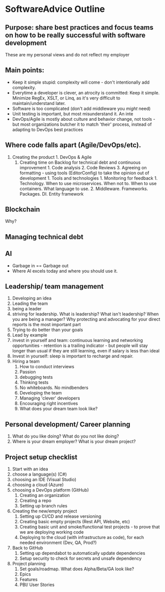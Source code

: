 # SoftwareAdvice Outline

## Purpose: share best practices and focus teams on how to be really successful with software development
These are my personal views and do not reflect my employer

## Main points:
- Keep it simple stupid: complexity will come - don't intentionally add complexity.
- Everytime a developer is clever, an atrocity is committed: Keep it simple. Minimize RegEx, XSLT, or Linq, as it's very difficult to maintain/understand later. 
- Software is too complicated (don't add middleware you *might* need)
- Unit testing is important, but most misunderstand it. An inte
- DevOps/Agile is mostly about culture and behavior change, not tools - but most organizations butcher it to match 'their' process, instead of adapting to DevOps best practices

## Where code falls apart (Agile/DevOps/etc). 

  1. Creating the product
    1. DevOps & Agile
      1. Creating time on Backlog for technical debt and continuous improvement
    1. Code analysis
    2. Code Reviews
    3. Agreeing on formatting - using tools (EditorConfig) to take the opinion out of development
    1. Tools and technologies
    1. Monitoring for feedback
    1. Technology. When to use microservices. When not to. When to use containers. What language to use.
    2. Middleware. Frameworks. Packages. DI. Entity framework

## Blockchain

Why?

## Managing technical debt

## AI

- Garbage in == Garbage out
- Where AI excels today and where you should use it. 

## Leadership/ team management

1. Developing an idea
1. Leading the team
2. being a leader
3. striving for leadership. What is leadership? What isn't leadership? When you are being a manager? Why protecting and advocating for your direct reports is the most important part
4. Trying to do better than your goals
5. Lead by example
6. invest in yourself and team: continuous learning and networking opportunities - retention is a trailing indicator - but people will stay longer than usual if they are still learning, even if salary is less than ideal
7. Invest in yourself: sleep is important to recharge and repair.
8. Hiring a team
    1. How to conduct interviews
      1. Passion 
      1. debugging tests
      1. Thinking tests
      1. No whiteboards. No mindbenders 
    2. Developing the team
      1. Managing 'clever' developers
      1. Encouraging right incentives
    3. What does your dream team look like?

## Personal development/ Career planning

1. What do you like doing? What do you not like doing?
2. Where is your dream employer? What is your dream project? 


## Project setup checklist

1. Start with an idea
2. choose a language(s) (C#)
3. choosing an IDE (Visual Studio)
4. choosing a cloud (Azure) 
5. choosing a DevOps platform (GitHub)
    1. Creating an organization
    2. Creating a repo
    3. Setting up branch rules
6. Creating the new/empty project
    1. Setting up CI/CD and release versioning
    2. Creating basic empty projects (Rest API, Website, etc)
    3. Creating basic unit and smoke/functional test projects - to prove that we are deploying working code 
    4. Deploying to the cloud (with infrastructure as code), for each needed environment (Dev, QA, Prod?)
7. Back to GitHub
     1. Setting up dependabot to automatically update dependencies
     2. Setup security to check for secrets and unsafe dependency
8. Project planning
     1. Set goals/roadmap. What does Alpha/Beta/GA look like?
     2. Epics
     3. Features
     4. PBI/ User Stories

